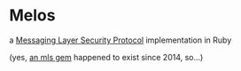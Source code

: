 # Melos

a [Messaging Layer Security Protocol](https://www.rfc-editor.org/rfc/rfc9420.html) implementation in Ruby

(yes, [an mls gem](https://rubygems.org/gems/mls) happened to exist since 2014, so...)
